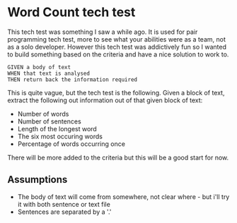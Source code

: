 # Word Count tech test

This tech test was something I saw a while ago. It is used for pair programming tech test, more to see what your abilities were as a team, not as a solo developer. However this tech test was addictively fun so I wanted to build something based on the criteria and have a nice solution to work to.

``` 
GIVEN a body of text
WHEN that text is analysed
THEN return back the information required
```

This is quite vague, but the tech test is the following. Given a block of text, extract the following out information out of that given block of text:

- Number of words
- Number of sentences
- Length of the longest word
- The six most occuring words
- Percentage of words occurring once


There will be more added to the criteria but this will be a good start for now.



## Assumptions

- The body of text will come from somewhere, not clear where - but i'll try it with both sentence or text file
- Sentences are separated by a '.' 